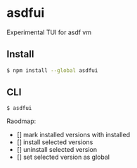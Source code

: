 # asdfui

Experimental TUI for asdf vm

## Install

```bash
$ npm install --global asdfui
```

## CLI

```
$ asdfui
```

Raodmap:
- [] mark installed versions with installed
- [] install selected versions
- [] uninstall selected version
- [] set selected version as global
